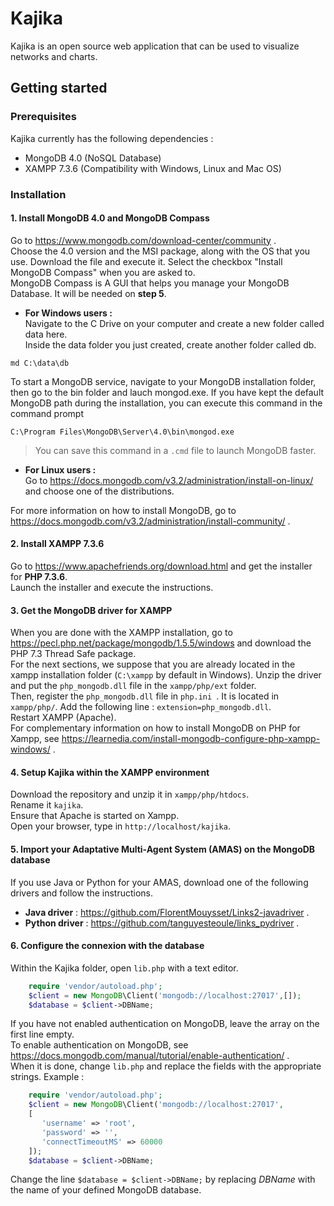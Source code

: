 # Kajika
Kajika is an open source web application that can be used to visualize networks and charts. 

## Getting started
  ### Prerequisites
Kajika currently has the following dependencies :
* MongoDB 4.0 (NoSQL Database)
* XAMPP 7.3.6 (Compatibility with Windows, Linux and Mac OS)

 ### Installation 
 
 #### 1. Install MongoDB 4.0 and MongoDB Compass
 Go to https://www.mongodb.com/download-center/community .  
 Choose the 4.0 version and the MSI package, along with the OS that you use.
 Download the file and execute it. Select the checkbox "Install MongoDB Compass" when you are asked to.  
 MongoDB Compass is A GUI that helps you manage your MongoDB Database. It will be needed on **step 5**.
 
 * **For Windows users :**  
 Navigate to the C Drive on your computer and create a new folder called data here.  
 Inside the data folder you just created, create another folder called db.
  ```
  md C:\data\db
  ```
  To start a MongoDB service, navigate to your MongoDB installation folder, then go to the bin folder and lauch mongod.exe.
  If you have kept the default MongoDB path during the installation, you can execute this command in the command prompt 
  ```
  C:\Program Files\MongoDB\Server\4.0\bin\mongod.exe
  ```
>  You can save this command in a ```.cmd``` file to launch MongoDB faster.
  
 * **For Linux users :**  
 Go to https://docs.mongodb.com/v3.2/administration/install-on-linux/ and choose one of the distributions.
 
For more information on how to install MongoDB, go to https://docs.mongodb.com/v3.2/administration/install-community/ .
 
 #### 2. Install XAMPP 7.3.6
 Go to https://www.apachefriends.org/download.html and get the installer for **PHP 7.3.6**.  
 Launch the installer and execute the instructions.
 
 #### 3. Get the MongoDB driver for XAMPP 
 When you are done with the XAMPP installation, go to https://pecl.php.net/package/mongodb/1.5.5/windows and download the PHP 7.3 Thread Safe package.  
 For the next sections, we suppose that you are already located in the xampp installation folder (``` C:\xampp ``` by default in Windows). Unzip the driver and put the ``` php_mongodb.dll ``` file in the `` xampp/php/ext `` folder.  
Then, register the ``` php_mongodb.dll ``` file in ```php.ini ```.  It is located in  ``` xampp/php/ ```. 
Add the following line : ``` extension=php_mongodb.dll ```.  
Restart XAMPP (Apache).  
For complementary information on how to install MongoDB on PHP for Xampp, see https://learnedia.com/install-mongodb-configure-php-xampp-windows/ .

 #### 4. Setup Kajika within the XAMPP environment
 Download the repository and unzip it in  ``` xampp/php/htdocs ```.  
 Rename it ``` kajika ```.  
 Ensure that Apache is started on Xampp.  
 Open your browser, type in ``` http://localhost/kajika ```.  
 
#### 5. Import your Adaptative Multi-Agent System (AMAS) on the MongoDB database
If you use Java or Python for your AMAS, download one of the following drivers and follow the instructions.
* **Java driver** :  https://github.com/FlorentMouysset/Links2-javadriver .
* **Python driver** : https://github.com/tanguyesteoule/links_pydriver .   

#### 6. Configure the connexion with the database 
Within the Kajika folder, open `lib.php` with a text editor.  
```php
	require 'vendor/autoload.php'; 
	$client = new MongoDB\Client('mongodb://localhost:27017',[]);
	$database = $client->DBName; 
 ```
If you have not enabled authentication on MongoDB, leave the array on the first line empty.  
To enable authentication on MongoDB, see https://docs.mongodb.com/manual/tutorial/enable-authentication/ .  
When it is done, change `lib.php` and replace the fields with the appropriate strings. Example :
```php
	require 'vendor/autoload.php'; 
	$client = new MongoDB\Client('mongodb://localhost:27017',
	[ 
	   'username' => 'root',
	   'password' => '',
	   'connectTimeoutMS' => 60000	
	]);
	$database = $client->DBName; 
 ```
Change the line `$database = $client->DBName;` by replacing *DBName* with the name of your defined MongoDB database.

 
 
 
 
 
 
 



